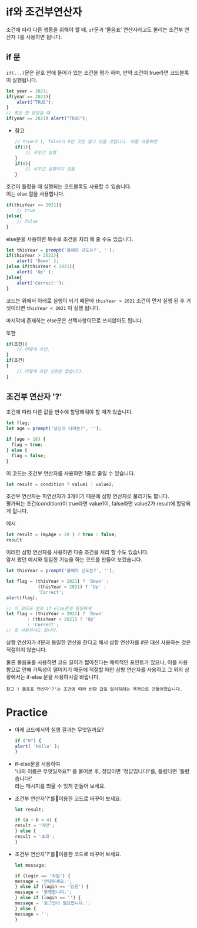 # if와 조건부연산자

조건에 따라 다른 행동을 취해야 할 때, ```if```문과 ‘물음표’ 연산자라고도 불리는 조건부 연산자 ```?```를 사용하면 됩니다.

## if 문
```if(...)```문은 괄호 안에 들어가 있는 조건을 평가 하며, 만약 조건이 true라면 코드블록이 실행됩니다.

``` js
let year = 2021;
if(year == 2021){
    alert("TRUE");
} 
// 혹은 한 문장일 때
if(year == 2021) alert("TRUE");
```

- 참고
    ``` js
    // true가 1, false가 0인 것은 알고 있을 것입니다. 이를 사용하면
    if(1){
        // 무조건 실행
    }
    if(0){
        // 무조건 실행되지 않음
    }
    ```

조건이 틀렸을 때 실행되는 코드블록도 사용할 수 있습니다.   
이는 else 절을 사용합니다.

``` js
if(thisYear == 2021){
    // true
}else{
    // false
}
```

else문을 사용하면 복수로 조건을 처리 해 줄 수도 있습니다.
``` js
let thisYear = prompt('올해의 년도는?', '');
if(thisYear > 2021){
    alert( 'Down' );
}else if(thisYear < 2021){
    alert( 'Up' );
}else{
    alert('Correct!');
}
```
코드는 위에서 아래로 실행이 되기 때문에 ```thisYear > 2021``` 조건이 먼저 실행 된 후 거짓이라면 ```thisYear < 2021``` 이 실행 됩니다.

마지막에 존재하는 else문은 선택사항이므로 쓰지않아도 됩니다.

또한
``` js
if(조건){
    // 이렇게 쓰던,
}
if(조건)
{
    // 이렇게 쓰던 상관은 없습니다.
}
```

## 조건부 연산자 '?'

조건에 따라 다른 값을 변수에 할당해줘야 할 때가 있습니다.

``` js
let flag;
let age = prompt('당신의 나이는?', '');

if (age > 18) {
  flag = true;
} else {
  flag = false;
}
```

이 코드는 조건부 연산자를 사용하면 1줄로 줄일 수 있습니다.

``` js
let result = condition ? value1 : value2;
```
조건부 연산자는 피연산자가 3개이기 때문에 삼항 연산자로 불리기도 합니다.   
평가되는 조건(condition)이 true라면 value1이, false라면 value2가 result에 할당되게 됩니다.

예시
``` js
let result = (myAge > 20 ) ? true : false;
result
```

이러한 삼항 연산자를 사용하면 다중 조건을 처리 할 수도 있습니다.   
앞서 봤던 예시와 동일한 기능을 하는 코드를 만들어 보겠습니다.

``` js
let thisYear = prompt('올해의 년도는?', '');

let flag = (thisYear > 2021) ? 'Down' : 
            (thisYear < 2021) ? 'Up' : 
            'Correct';
alert(flag);

// 이 코드도 앞의 if-else문과 동일하게
let flag = (thisYear > 2021) ? 'Down' 
        : (thisYear < 2021) ? 'Up' 
        : 'Correct';
// 로 사용하셔도 됩니다.
```

삼항 연산자가 if문과 동일한 연산을 한다고 해서 삼항 연산자를 if문 대신 사용하는 것은 적절하지 않습니다.

물론 물음표를 사용하면 코드 길이가 짧아진다는 매력적인 포인트가 있으나, 이를 사용함으로 인해 가독성이 떨어지기 때문에 적절할 때만 삼항 연산자를 사용하고 그 외의 상황에서는 if-else 문을 사용하시길 바랍니다.
```
참고 ) 물음표 연산자'?'는 조건에 따라 반환 값을 달리하려는 목적으로 만들어졌습니다.
```

# Practice
- 아래 코드에서의 실행 결과는 무엇일까요?
    ``` js
    if ("0") {
    alert( 'Hello' );
    }
    ```

- if-else문을 사용하여    
    '나의 이름은 무엇일까요?' 를 물어본 후, 정답이면 '정답입니다!'를, 틀렸다면 '틀렸습니다!'   
    라는 메시지를 띄울 수 있게 만들어 보세요.

- 조건부 연산자'?'를이용한 코드로 바꾸어 보세요.
    ``` js
    let result;

    if (a + b < 4) {
    result = '미만';
    } else {
    result = '초과';
    }
    ```

- 조건부 연산자'?'를이용한 코드로 바꾸어 보세요.
    ``` js
    let message;

    if (login == '직원') {
    message = '안녕하세요.';
    } else if (login == '임원') {
    message = '환영합니다.';
    } else if (login == '') {
    message = '로그인이 필요합니다.';
    } else {
    message = '';
    }
    ```